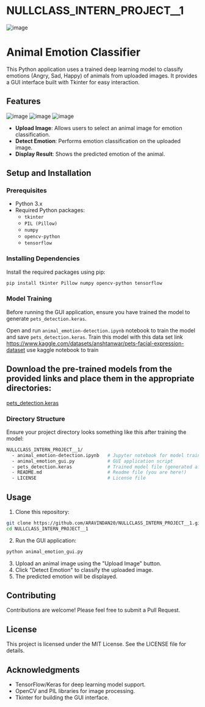 # NULLCLASS_INTERN_PROJECT__1
![image](https://github.com/user-attachments/assets/176207ca-37a8-4e33-9fcf-e2e61b8b25c7)

# Animal Emotion Classifier

This Python application uses a trained deep learning model to classify emotions (Angry, Sad, Happy) of animals from uploaded images. It provides a GUI interface built with Tkinter for easy interaction.

## Features
![image](https://github.com/ARAVINDAN20/NULLCLASS_INTERN_PROJECT__1/assets/116174602/6df6d2e4-a37f-4e34-b648-efec0fc12128)
![image](https://github.com/ARAVINDAN20/NULLCLASS_INTERN_PROJECT__1/assets/116174602/c0de048a-2989-4823-87c3-95705cc75e06)
![image](https://github.com/ARAVINDAN20/NULLCLASS_INTERN_PROJECT__1/assets/116174602/61e010e6-25b6-4a57-957d-bafbda263fb3)

- **Upload Image**: Allows users to select an animal image for emotion classification.
- **Detect Emotion**: Performs emotion classification on the uploaded image.
- **Display Result**: Shows the predicted emotion of the animal.

## Setup and Installation

### Prerequisites

- Python 3.x
- Required Python packages:
  - `tkinter`
  - `PIL (Pillow)`
  - `numpy`
  - `opencv-python`
  - `tensorflow`

### Installing Dependencies

Install the required packages using pip:

```sh
pip install tkinter Pillow numpy opencv-python tensorflow
```

### Model Training

Before running the GUI application, ensure you have trained the model to generate `pets_detection.keras`.

Open and run `animal_emotion-detection.ipynb` notebook to train the model and save `pets_detection.keras`.
Train this model with this data set link https://www.kaggle.com/datasets/anshtanwar/pets-facial-expression-dataset
use kaggle notebook to train

## Download the pre-trained models from the provided links and place them in the appropriate directories:
[pets_detection.keras](https://drive.google.com/file/d/1cFAbG8Oyb8_PDprmtaiFAQgqWZDwOQfc/view?usp=sharing)

### Directory Structure

Ensure your project directory looks something like this after training the model:

```bash
NULLCLASS_INTERN_PROJECT__1/
  - animal_emotion-detection.ipynb   # Jupyter notebook for model training
  - animal_emotion_gui.py            # GUI application script
  - pets_detection.keras             # Trained model file (generated after training)
  - README.md                        # Readme file (you are here!)
  - LICENSE                          # License file
```

## Usage

1. Clone this repository:

```sh
git clone https://github.com/ARAVINDAN20/NULLCLASS_INTERN_PROJECT__1.git
cd NULLCLASS_INTERN_PROJECT__1
```

2. Run the GUI application:

```sh
python animal_emotion_gui.py
```

3. Upload an animal image using the "Upload Image" button.
4. Click "Detect Emotion" to classify the uploaded image.
5. The predicted emotion will be displayed.

## Contributing

Contributions are welcome! Please feel free to submit a Pull Request.

## License

This project is licensed under the MIT License. See the LICENSE file for details.

## Acknowledgments

- TensorFlow/Keras for deep learning model support.
- OpenCV and PIL libraries for image processing.
- Tkinter for building the GUI interface.
